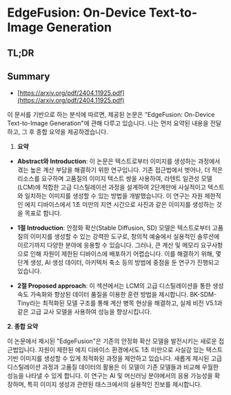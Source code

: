 # EdgeFusion: On-Device Text-to-Image Generation
## TL;DR
## Summary
- [https://arxiv.org/pdf/2404.11925.pdf](https://arxiv.org/pdf/2404.11925.pdf)

이 문서를 기반으로 하는 분석에 따르면, 제공된 논문은 "EdgeFusion: On-Device Text-to-Image Generation"에 관해 다루고 있습니다. 나는 먼저 요약된 내용을 전달하고, 그 후 종합 요약을 제공하겠습니다.

1. **요약**

- **Abstract와 Introduction**: 이 논문은 텍스트로부터 이미지를 생성하는 과정에서 겪는 높은 계산 부담을 해결하기 위한 연구입니다. 기존 접근법에서 벗어나, 더 적은 리소스를 요구하며 고품질의 이미지 텍스트 쌍을 사용하여, 라텐트 일관성 모델(LCM)에 적합한 고급 디스틸레이션 과정을 설계하여 2단계만에 사실적이고 텍스트와 일치하는 이미지를 생성할 수 있는 방법을 개발했습니다. 이 연구는 자원 제한적인 에지 디바이스에서 1초 미만의 지연 시간으로 사진과 같은 이미지를 생성하는 것을 목표로 합니다.

- **1절 Introduction**: 안정화 확산(Stable Diffusion, SD) 모델은 텍스트로부터 고품질의 이미지를 생성할 수 있는 강력한 도구로, 창의적 예술에서 실용적인 솔루션에 이르기까지 다양한 분야에 응용할 수 있습니다. 그러나, 큰 계산 및 메모리 요구사항으로 인해 자원이 제한된 디바이스에 배포하기 어렵습니다. 이를 해결하기 위해, 몇 단계 생성, AI 생성 데이터, 아키텍처 축소 등의 방법에 중점을 둔 연구가 진행되고 있습니다.

- **2절 Proposed approach**: 이 섹션에서는 LCM의 고급 디스틸레이션을 통한 생성 속도 가속화와 향상된 데이터 품질을 이용한 훈련 방법을 제시합니다. BK-SDM-Tiny라는 최적화된 모델 구조를 통해 계산 병목 현상을 해결하고, 실제 비전 V5.1과 같은 고급 교사 모델을 사용하여 성능을 향상시킵니다.

**2. 종합 요약**

이 논문에서 제시된 "EdgeFusion"은 기존의 안정화 확산 모델을 발전시키는 새로운 접근법입니다. 자원이 제한된 에지 디바이스 환경에서도 1초 미만으로 사실감 있는 텍스트 기반 이미지를 생성할 수 있게 최적화된 과정을 제안하고 있습니다. 새롭게 제시된 고급 디스틸레이션 과정과 고품질 데이터의 활용은 이 모델이 기존 모델들과 비교해 우월한 성능을 나타낼 수 있게 합니다. 이 연구는 AI 및 머신러닝 분야에서의 응용 가능성을 확장하며, 특히 이미지 생성과 관련된 태스크에서의 실용적인 진보를 제시합니다.
